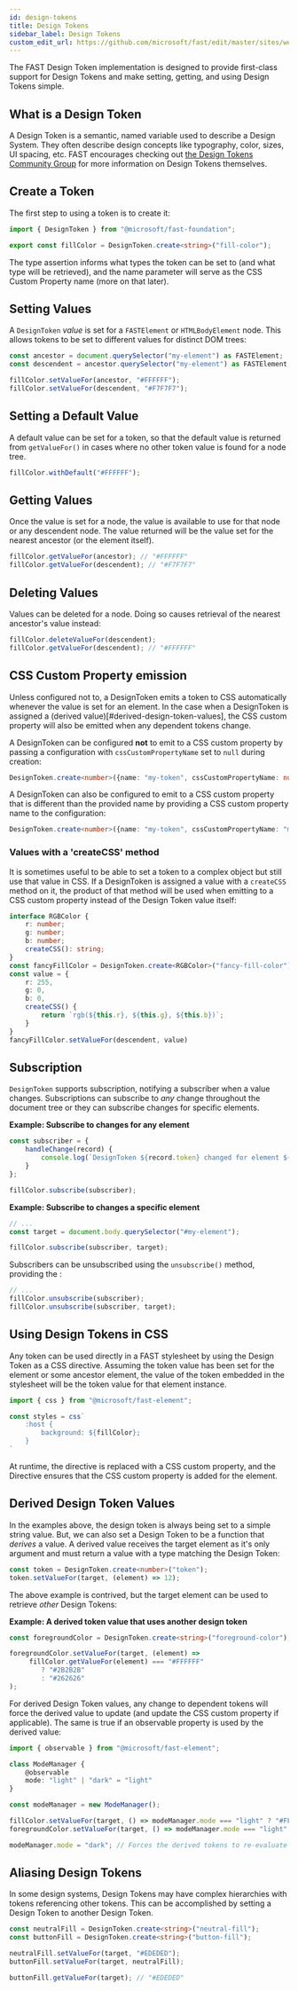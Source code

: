 ```yaml
---
id: design-tokens
title: Design Tokens
sidebar_label: Design Tokens
custom_edit_url: https://github.com/microsoft/fast/edit/master/sites/website/src/docs/design-systems/design-tokens.md
---
```


The FAST Design Token implementation is designed to provide first-class support for Design Tokens and make setting, getting, and using Design Tokens simple.

## What is a Design Token
A Design Token is a semantic, named variable used to describe a Design System. They often describe design concepts like typography, color, sizes, UI spacing, etc. FAST encourages checking out [the Design Tokens Community Group](https://github.com/design-tokens/community-group#design-tokens) for more information on Design Tokens themselves.

## Create a Token
The first step to using a token is to create it:

```ts
import { DesignToken } from "@microsoft/fast-foundation";

export const fillColor = DesignToken.create<string>("fill-color");
```

The type assertion informs what types the token can be set to (and what type will be retrieved), and the name parameter will serve as the CSS Custom Property name (more on that later).

## Setting Values
A `DesignToken` *value* is set for a `FASTElement` or `HTMLBodyElement` node. This allows tokens to be set to different values for distinct DOM trees:

```ts
const ancestor = document.querySelector("my-element") as FASTElement;
const descendent = ancestor.querySelector("my-element") as FASTElement;

fillColor.setValueFor(ancestor, "#FFFFFF");
fillColor.setValueFor(descendent, "#F7F7F7");
 ```

## Setting a Default Value
A default value can be set for a token, so that the default value is returned from `getValueFor()` in cases where no other token value is found for a node tree.

```ts
fillColor.withDefault("#FFFFFF");
```

## Getting Values
Once the value is set for a node, the value is available to use for that node or any descendent node. The value returned will be the value set for the nearest ancestor (or the element itself).

```ts
fillColor.getValueFor(ancestor); // "#FFFFFF"
fillColor.getValueFor(descendent); // "#F7F7F7"
```

## Deleting Values
Values can be deleted for a node. Doing so causes retrieval of the nearest ancestor's value instead:

```ts
fillColor.deleteValueFor(descendent);
fillColor.getValueFor(descendent); // "#FFFFFF"
```

## CSS Custom Property emission
Unless configured not to, a DesignToken emits a token to CSS automatically whenever the value is set for an element. In the case when a DesignToken is assigned a (derived value)[#derived-design-token-values], the CSS custom property will also be emitted when any dependent tokens change.

A DesignToken can be configured **not** to emit to a CSS custom property by passing a configuration with `cssCustomPropertyName` set to `null` during creation:

```ts
DesignToken.create<number>({name: "my-token", cssCustomPropertyName: null});
```

A DesignToken can also be configured to emit to a CSS custom property that is different than the provided name by providing a CSS custom property name to the configuration:

```ts
DesignToken.create<number>({name: "my-token", cssCustomPropertyName: "my-css-custom-property-name"}); // Emits to --my-css-custom-property-name
```

### Values with a 'createCSS' method
It is sometimes useful to be able to set a token to a complex object but still use that value in CSS. If a DesignToken is assigned a value with a `createCSS` method on it, the product of that method will be used when emitting to a CSS custom property instead of the Design Token value itself:

```ts
interface RGBColor {
    r: number;
    g: number;
    b: number;
    createCSS(): string;
}
const fancyFillColor = DesignToken.create<RGBColor>("fancy-fill-color");
const value = {
    r: 255,
    g: 0,
    b: 0,
    createCSS() {
        return `rgb(${this.r}, ${this.g}, ${this.b})`;
    }
}
fancyFillColor.setValueFor(descendent, value)
```

## Subscription
`DesignToken` supports subscription, notifying a subscriber when a value changes. Subscriptions can subscribe to *any* change throughout the document tree or they can subscribe changes for specific elements.

**Example: Subscribe to changes for any element**

```ts
const subscriber = {
    handleChange(record) {
        console.log(`DesignToken ${record.token} changed for element ${record.target}`);
    }
};

fillColor.subscribe(subscriber);
```

**Example: Subscribe to changes a specific element**

```ts
// ...
const target = document.body.querySelector("#my-element");

fillColor.subscribe(subscriber, target);
```

Subscribers can be unsubscribed using the `unsubscribe()` method, providing the :


```ts
// ...
fillColor.unsubscribe(subscriber);
fillColor.unsubscribe(subscriber, target);
```
## Using Design Tokens in CSS
Any token can be used directly in a FAST stylesheet by using the Design Token as a CSS directive. Assuming the token value has been set for the element or some ancestor element, the value of the token embedded in the stylesheet will be the token value for that element instance.

```ts
import { css } from "@microsoft/fast-element";

const styles = css`
    :host {
        background: ${fillColor};
    }
`
```

At runtime, the directive is replaced with a CSS custom property, and the Directive ensures that the CSS custom property is added for the element.

## Derived Design Token Values
In the examples above, the design token is always being set to a simple string value. But, we can also set a Design Token to be a function that *derives* a value. A derived value receives the target element as it's only argument and must return a value with a type matching the Design Token:

```ts
const token = DesignToken.create<number>("token");
token.setValueFor(target, (element) => 12);
```

The above example is contrived, but the target element can be used to retrieve *other* Design Tokens:

**Example: A derived token value that uses another design token**
```ts
const foregroundColor = DesignToken.create<string>("foreground-color");

foregroundColor.setValueFor(target, (element) => 
     fillColor.getValueFor(element) === "#FFFFFF"
        ? "#2B2B2B" 
        : "#262626"
);
```

For derived Design Token values, any change to dependent tokens will force the derived value to update (and update the CSS custom property if applicable). The same is true if an observable property is used by the derived value:

```ts
import { observable } from "@microsoft/fast-element";

class ModeManager {
    @observable
    mode: "light" | "dark" = "light"
}

const modeManager = new ModeManager();

fillColor.setValueFor(target, () => modeManager.mode === "light" ? "#FFFFFF" : "#242424");
foregroundColor.setValueFor(target, () => modeManager.mode === "light" ? "#2B2B2B" : "#F5F5F5");

modeManager.mode = "dark"; // Forces the derived tokens to re-evaluate and CSS custom properties to update if applicable
```


## Aliasing Design Tokens
In some design systems, Design Tokens may have complex hierarchies with tokens referencing other tokens. This can be accomplished by setting a Design Token to another Design Token.

```ts
const neutralFill = DesignToken.create<string>("neutral-fill");
const buttonFill = DesignToken.create<string>("button-fill");

neutralFill.setValueFor(target, "#EDEDED");
buttonFill.setValueFor(target, neutralFill);

buttonFill.getValueFor(target); // "#EDEDED"
```
